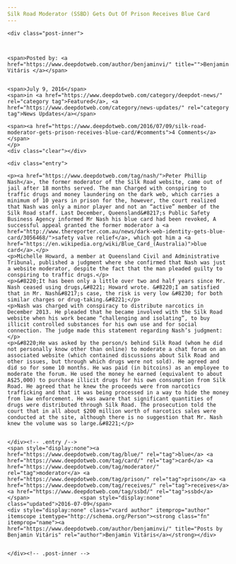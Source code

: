 ```yaml
---
Silk Road Moderator (SSBD) Gets Out Of Prison Receives Blue Card
---
```

<article class="post-listing post-14773 post type-post status-publish format-standard has-post-thumbnail hentry  tag-blue tag-card tag-moderator tag-prison tag-receives tag-road tag-silk tag-ssbd">
    
    <div class="post-inner">
    
    
        
    <span>Posted by: <a href="https://www.deepdotweb.com/author/benjaminvi/" title="">Benjamin Vitáris </a></span>
    
    
    <span>July 9, 2016</span>
    <span>in <a href="https://www.deepdotweb.com/category/deepdot-news/" rel="category tag">Featured</a>, <a href="https://www.deepdotweb.com/category/news-updates/" rel="category tag">News Updates</a></span>
    
    <span><a href="https://www.deepdotweb.com/2016/07/09/silk-road-moderator-gets-prison-receives-blue-card/#comments">4 Comments</a></span>
    </p>
    <div class="clear"></div>
    
    <div class="entry">
    
    <p><a href="https://www.deepdotweb.com/tag/nash/">Peter Phillip Nash</a>, the former moderator of the Silk Road website, came out of jail after 18 months served. The man Charged with conspiring to traffic drugs and money laundering on the dark web, which carries a minimum of 10 years in prison for the, however, the court realized that Nash was only a minor player and not an “active” member of the Silk Road staff. Last December, Queensland&#8217;s Public Safety Business Agency informed Mr Nash his blue card had been revoked, A successful appeal granted the former moderator a <a href="http://www.thereporter.com.au/news/dark-web-identity-gets-blue-card/3056468/">safety valve relief</a>, which got him a <a href="https://en.wikipedia.org/wiki/Blue_Card_(Australia)">blue card</a>.</p>
    <p>Michelle Howard, a member at Queensland Civil and Administrative Tribunal, published a judgment where she confirmed that Nash was just a website moderator, despite the fact that the man pleaded guilty to conspiring to traffic drugs.</p>
    <p>&#8220;It has been only a little over two and half years since Mr. Nash ceased using drugs,&#8221; Howard wrote. &#8220;I am satisfied that in Mr. Nash&#8217;s case, the risk is very low &#8230; for both similar charges or drug-taking.&#8221;</p>
    <p>Nash was charged with conspiracy to distribute narcotics in December 2013. He pleaded that he became involved with the Silk Road website when his work became “challenging and isolating”, to buy illicit controlled substances for his own use and for social connection. The judge made this statement regarding Nash’s judgment:</p>
    <p>&#8220;He was asked by the person/s behind Silk Road (whom he did not personally know other than online) to moderate a chat forum on an associated website (which contained discussions about Silk Road and other issues, but through which drugs were not sold). He agreed and did so for some 10 months. He was paid (in bitcoins) as an employee to moderate the forum. He used the money he earned (equivalent to about A$25,000) to purchase illicit drugs for his own consumption from Silk Road. He agreed that he knew the proceeds were from narcotics trafficking and that it was being processed in a way to hide the money from law enforcement. He was aware that significant quantities of drugs were distributed through Silk Road. The prosecution told the court that in all about $200 million worth of narcotics sales were conducted at the site, although there is no suggestion that Mr. Nash knew the volume was so large.&#8221;</p>
    
    
    </div><!-- .entry /-->
    <span style="display:none"><a href="https://www.deepdotweb.com/tag/blue/" rel="tag">blue</a> <a href="https://www.deepdotweb.com/tag/card/" rel="tag">card</a> <a href="https://www.deepdotweb.com/tag/moderator/" rel="tag">moderator</a> <a href="https://www.deepdotweb.com/tag/prison/" rel="tag">prison</a> <a href="https://www.deepdotweb.com/tag/receives/" rel="tag">receives</a>  <a href="https://www.deepdotweb.com/tag/ssbd/" rel="tag">ssbd</a></span>				<span style="display:none" class="updated">2016-07-09</span>
    <div style="display:none" class="vcard author" itemprop="author" itemscope itemtype="http://schema.org/Person"><strong class="fn" itemprop="name"><a href="https://www.deepdotweb.com/author/benjaminvi/" title="Posts by Benjamin Vitáris" rel="author">Benjamin Vitáris</a></strong></div>
    
    
    </div><!-- .post-inner -->
</article><!-- .post-listing -->

